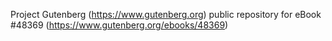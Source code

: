 Project Gutenberg (https://www.gutenberg.org) public repository for eBook #48369 (https://www.gutenberg.org/ebooks/48369)
